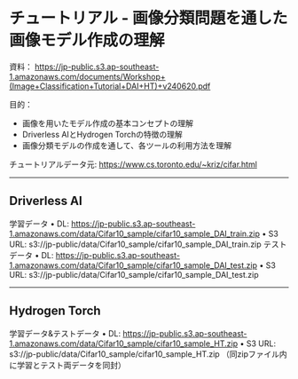 # チュートリアル - 画像分類問題を通した画像モデル作成の理解

資料： https://jp-public.s3.ap-southeast-1.amazonaws.com/documents/Workshop+(Image+Classification+Tutorial+DAI+HT)+v240620.pdf

目的：
 - 画像を用いたモデル作成の基本コンセプトの理解
 - Driverless AIとHydrogen Torchの特徴の理解
 - 画像分類モデルの作成を通して、各ツールの利用方法を理解

チュートリアルデータ元: https://www.cs.toronto.edu/~kriz/cifar.html
  
***
## Driverless AI
学習データ
• DL: https://jp-public.s3.ap-southeast-1.amazonaws.com/data/Cifar10_sample/cifar10_sample_DAI_train.zip
• S3 URL: s3://jp-public/data/Cifar10_sample/cifar10_sample_DAI_train.zip
テストデータ
• DL: https://jp-public.s3.ap-southeast-1.amazonaws.com/data/Cifar10_sample/cifar10_sample_DAI_test.zip
• S3 URL: s3://jp-public/data/Cifar10_sample/cifar10_sample_DAI_test.zip
  
***
## Hydrogen Torch
学習データ&テストデータ
• DL: https://jp-public.s3.ap-southeast-1.amazonaws.com/data/Cifar10_sample/cifar10_sample_HT.zip
• S3 URL: s3://jp-public/data/Cifar10_sample/cifar10_sample_HT.zip
（同zipファイル内に学習とテスト両データを同封）

